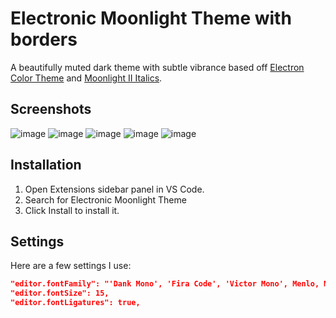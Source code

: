 # Electronic Moonlight Theme with borders

A beautifully muted dark theme with subtle vibrance based off [Electron Color Theme](https://marketplace.visualstudio.com/items?itemName=kuscamara.electron) and [Moonlight II Italics](https://marketplace.visualstudio.com/items?itemName=atomiks.moonlight).

## Screenshots

![image](https://user-images.githubusercontent.com/55458485/235201043-25c8033e-8f27-468c-8241-bb480f0a2267.png)
![image](https://user-images.githubusercontent.com/55458485/235200591-0b6465b8-333f-4839-a2e2-daafb38d9b8d.png)
![image](https://user-images.githubusercontent.com/55458485/235200458-a780ac8f-0bd5-457b-9567-ecf15c973e90.png)
![image](https://user-images.githubusercontent.com/55458485/235200512-1bbe1fd7-7ce4-447e-8525-5bdc2ed5ff9b.png)
![image](https://user-images.githubusercontent.com/55458485/235200824-63da2421-b4c8-40a2-8f20-f2dc5e6e2e3e.png)

## Installation

1. Open Extensions sidebar panel in VS Code.
2. Search for Electronic Moonlight Theme
3. Click Install to install it.

## Settings

Here are a few settings I use:

```json
"editor.fontFamily": "'Dank Mono', 'Fira Code', 'Victor Mono', Menlo, Monaco, 'Courier New', monospace",
"editor.fontSize": 15,
"editor.fontLigatures": true,
```
